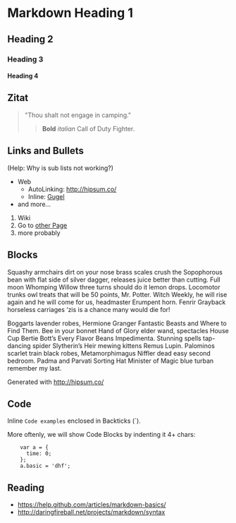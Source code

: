 Markdown Heading 1
======================

Heading 2
-------------

### Heading 3

#### Heading 4

Zitat
-----

> "Thou shalt not engage in camping."
>>   **Bold** *italian* Call of Duty Fighter.

Links and Bullets
-----------------

(Help: Why is sub lists not working?)

* Web
  * AutoLinking: <http://hipsum.co/>
  * Inline: [Gugel](http://google.com)
* and more...

1. Wiki
  1. Go to [other Page](other.markdown)
  2. more probably
 

Blocks
------

Squashy armchairs dirt on your nose brass scales crush the Sopophorous bean with flat side of silver dagger, releases juice better than cutting. Full moon Whomping Willow three turns should do it lemon drops. Locomotor trunks owl treats that will be 50 points, Mr. Potter. Witch Weekly, he will rise again and he will come for us, headmaster Erumpent horn. Fenrir Grayback horseless carriages ‘zis is a chance many would die for!

Boggarts lavender robes, Hermione Granger Fantastic Beasts and Where to Find Them. Bee in your bonnet Hand of Glory elder wand, spectacles House Cup Bertie Bott’s Every Flavor Beans Impedimenta. Stunning spells tap-dancing spider Slytherin’s Heir mewing kittens Remus Lupin. Palominos scarlet train black robes, Metamorphimagus Niffler dead easy second bedroom. Padma and Parvati Sorting Hat Minister of Magic blue turban remember my last.

Generated with <http://hipsum.co/>

Code
----

Inline `Code examples` enclosed in Backticks (`).

More oftenly, we will show Code Blocks by indenting it 4+ chars:

		var a = {
		  time: 0;
		};
		a.basic = 'dhf';

Reading
-------

- <https://help.github.com/articles/markdown-basics/>
- <http://daringfireball.net/projects/markdown/syntax>
